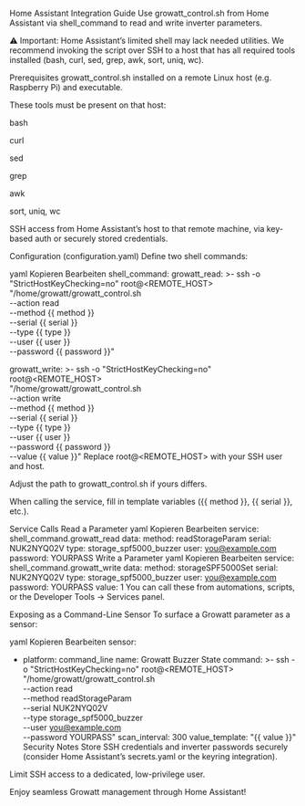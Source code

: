 Home Assistant Integration Guide
Use growatt_control.sh from Home Assistant via shell_command to read and write inverter parameters.

⚠️ Important:
Home Assistant’s limited shell may lack needed utilities. We recommend invoking the script over SSH to a host that has all required tools installed (bash, curl, sed, grep, awk, sort, uniq, wc).

Prerequisites
growatt_control.sh installed on a remote Linux host (e.g. Raspberry Pi) and executable.

These tools must be present on that host:

bash

curl

sed

grep

awk

sort, uniq, wc

SSH access from Home Assistant’s host to that remote machine, via key-based auth or securely stored credentials.

Configuration (configuration.yaml)
Define two shell commands:

yaml
Kopieren
Bearbeiten
shell_command:
  growatt_read: >-
    ssh -o "StrictHostKeyChecking=no" root@<REMOTE_HOST> \
      "/home/growatt/growatt_control.sh \
      --action read \
      --method {{ method }} \
      --serial {{ serial }} \
      --type {{ type }} \
      --user {{ user }} \
      --password {{ password }}"

  growatt_write: >-
    ssh -o "StrictHostKeyChecking=no" root@<REMOTE_HOST> \
      "/home/growatt/growatt_control.sh \
      --action write \
      --method {{ method }} \
      --serial {{ serial }} \
      --type {{ type }} \
      --user {{ user }} \
      --password {{ password }} \
      --value {{ value }}"
Replace root@<REMOTE_HOST> with your SSH user and host.

Adjust the path to growatt_control.sh if yours differs.

When calling the service, fill in template variables ({{ method }}, {{ serial }}, etc.).

Service Calls
Read a Parameter
yaml
Kopieren
Bearbeiten
service: shell_command.growatt_read
data:
  method: readStorageParam
  serial: NUK2NYQ02V
  type: storage_spf5000_buzzer
  user: you@example.com
  password: YOURPASS
Write a Parameter
yaml
Kopieren
Bearbeiten
service: shell_command.growatt_write
data:
  method: storageSPF5000Set
  serial: NUK2NYQ02V
  type: storage_spf5000_buzzer
  user: you@example.com
  password: YOURPASS
  value: 1
You can call these from automations, scripts, or the Developer Tools → Services panel.

Exposing as a Command-Line Sensor
To surface a Growatt parameter as a sensor:

yaml
Kopieren
Bearbeiten
sensor:
  - platform: command_line
    name: Growatt Buzzer State
    command: >-
      ssh -o "StrictHostKeyChecking=no" root@<REMOTE_HOST> \
        "/home/growatt/growatt_control.sh \
         --action read \
         --method readStorageParam \
         --serial NUK2NYQ02V \
         --type storage_spf5000_buzzer \
         --user you@example.com \
         --password YOURPASS"
    scan_interval: 300
    value_template: "{{ value }}"
Security Notes
Store SSH credentials and inverter passwords securely (consider Home Assistant’s secrets.yaml or the keyring integration).

Limit SSH access to a dedicated, low-privilege user.

Enjoy seamless Growatt management through Home Assistant!
